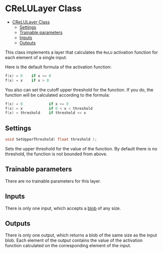 # CReLULayer Class

<!-- TOC -->

- [CReLULayer Class](#crelulayer-class)
    - [Settings](#settings)
    - [Trainable parameters](#trainable-parameters)
    - [Inputs](#inputs)
    - [Outputs](#outputs)

<!-- /TOC -->

This class implements a layer that calculates the `ReLU` activation function for each element of a single input.

Here is the default formula of the activation function:

```c++
f(x) = 0    if x <= 0
f(x) = x    if x > 0
```

You also can set the cutoff upper threshold for the function. If you do, the function will be calculated according to the formula:

```c++
f(x) = 0            if x <= 0
f(x) = x            if 0 < x < threshold
f(x) = threshold    if threshold <= x
```

## Settings

```c++
void SetUpperThreshold( float threshold );
```

Sets the upper threshold for the value of the function.
By default there is no threshold, the function is not bounded from above.

## Trainable parameters

There are no trainable parameters for this layer.

## Inputs

There is only one input, which accepts a [blob](../DnnBlob.md) of any size.


## Outputs

There is only one output, which returns a blob of the same size as the input blob. Each element of the output contains the value of the activation function calculated on the corresponding element of the input.
